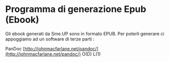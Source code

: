 # Programma di generazione Epub (Ebook)

Gli ebook generati da Sme.UP sono in formato EPUB. Per poterli generare ci appoggiamo ad un software di terze parti : 

PanDoc
[http://johnmacfarlane.net/pandoc/](http://johnmacfarlane.net/pandoc/)
O(D) L(1)


